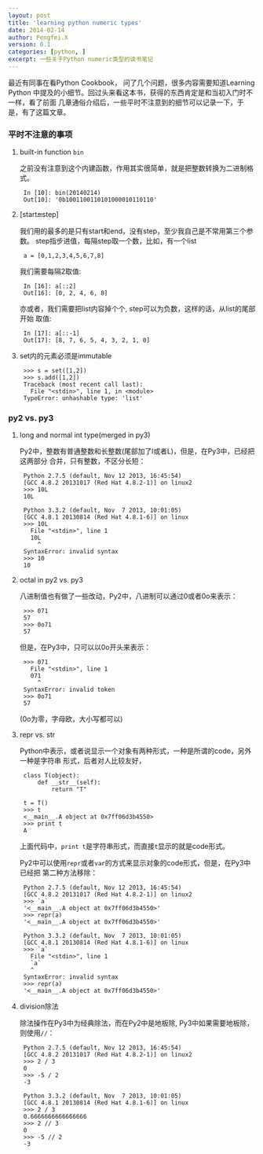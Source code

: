 ```yaml
---
layout: post
title: 'learning python numeric types'
date: 2014-02-14
author: Pengfei.X
version: 0.1
categories: [python, ]
excerpt: 一些关于Python numeric类型的读书笔记
---
```


最近有同事在看Python Cookbook， 问了几个问题，很多内容需要知道Learning Python
中提及的小细节。回过头来看这本书，获得的东西肯定是和当初入门时不一样，看了前面
几章通俗介绍后，一些平时不注意到的细节可以记录一下，于是，有了这篇文章。


### 平时不注意的事项

1. built-in function `bin`

    之前没有注意到这个内建函数，作用其实很简单，就是把整数转换为二进制格式。

        In [10]: bin(20140214)
        Out[10]: '0b1001100110101000010110110'


2. [start:end:step]

    我们用的最多的是只有start和end，没有step，至少我自己是不常用第三个参数。
    step指步进值，每隔step取一个数，比如，有一个list

        a = [0,1,2,3,4,5,6,7,8]

    我们需要每隔2取值:

        In [16]: a[::2]
        Out[16]: [0, 2, 4, 6, 8]

    亦或者，我们需要把list内容掉个个, step可以为负数，这样的话，从list的尾部开始
    取值:

        In [17]: a[::-1]
        Out[17]: [8, 7, 6, 5, 4, 3, 2, 1, 0]


3. set内的元素必须是immutable
    
        >>> s = set([1,2])
        >>> s.add([1,2])
        Traceback (most recent call last):
          File "<stdin>", line 1, in <module>
        TypeError: unhashable type: 'list'


### py2 vs. py3

1. long and normal int type(merged in py3)

    Py2中，整数有普通整数和长整数(尾部加了l或者L)，但是，在Py3中，已经把这两部分
    合并，只有整数，不区分长短：

        Python 2.7.5 (default, Nov 12 2013, 16:45:54) 
        [GCC 4.8.2 20131017 (Red Hat 4.8.2-1)] on linux2
        >>> 10L
        10L

        Python 3.3.2 (default, Nov  7 2013, 10:01:05) 
        [GCC 4.8.1 20130814 (Red Hat 4.8.1-6)] on linux
        >>> 10L
          File "<stdin>", line 1
          10L
            ^
        SyntaxError: invalid syntax
        >>> 10
        10


2. octal in py2 vs. py3

    八进制值也有做了一些改动，Py2中，八进制可以通过0或者0o来表示：

        >>> 071
        57
        >>> 0o71
        57

    但是，在Py3中，只可以以0o开头来表示：
        
        >>> 071
          File "<stdin>", line 1
          071
            ^
        SyntaxError: invalid token
        >>> 0o71
        57

    (0o为零，字母欧，大小写都可以)


3. repr vs. str

    Python中表示，或者说显示一个对象有两种形式，一种是所谓的code，另外一种是字符串
    形式，后者对人比较友好，

        class T(object):
            def __str__(self):
                return "T"
        
        t = T()
        >>> t
        <__main__.A object at 0x7ff06d3b4550>
        >>> print t
        A

    上面代码中，`print t`是字符串形式，而直接`t`显示的就是code形式。

    Py2中可以使用`repr`或者`var`的方式来显示对象的code形式，但是，在Py3中已经把
    第二种方法移除：

        Python 2.7.5 (default, Nov 12 2013, 16:45:54) 
        [GCC 4.8.2 20131017 (Red Hat 4.8.2-1)] on linux2
        >>> `a`
        '<__main__.A object at 0x7ff06d3b4550>'
        >>> repr(a)
        '<__main__.A object at 0x7ff06d3b4550>'

        Python 3.3.2 (default, Nov  7 2013, 10:01:05) 
        [GCC 4.8.1 20130814 (Red Hat 4.8.1-6)] on linux
        >>> `a`
          File "<stdin>", line 1
          `a`
          ^
        SyntaxError: invalid syntax
        >>> repr(a)
        '<__main__.A object at 0x7ff06d3b4550>'


4. division除法

    除法操作在Py3中为经典除法，而在Py2中是地板除, Py3中如果需要地板除，则使用`//`：
        
        Python 2.7.5 (default, Nov 12 2013, 16:45:54) 
        [GCC 4.8.2 20131017 (Red Hat 4.8.2-1)] on linux2
        >>> 2 / 3
        0
        >>> -5 / 2
        -3

        Python 3.3.2 (default, Nov  7 2013, 10:01:05) 
        [GCC 4.8.1 20130814 (Red Hat 4.8.1-6)] on linux
        >>> 2 / 3
        0.6666666666666666
        >>> 2 // 3
        0
        >>> -5 // 2
        -3
